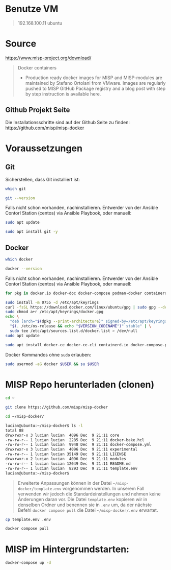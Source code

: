 # Benutze VM

> 192.168.100.11   ubuntu

# Source

https://www.misp-project.org/download/
> Docker containers
> 
  > - Production ready docker images for MISP and MISP-modules are maintained by Stefano Ortolani from VMware. Images are regularly pushed to MISP GitHub Package registry and a blog post with step by step instruction is available here.  
## Github Projekt Seite

Die Installationsschritte sind auf der Github Seite zu finden:  
https://github.com/misp/misp-docker

# Voraussetzungen

## Git

Sicherstellen, dass Git installiert ist:

```bash
which git
```
```bash
git --version
```

Falls nicht schon vorhanden, nachinstallieren. Entwerder von der Ansible Contorl Station (centos) via Ansible Playbook, oder manuell:

```bash
sudo apt update
```
```bash
sudo apt install git -y
```

## Docker

```bash
which docker
```
```bash
docker --version
```

Falls nicht schon vorhanden, nachinstallieren. Entwerder von der Ansible Contorl Station (centos) via Ansible Playbook, oder manuell:

```bash
for pkg in docker.io docker-doc docker-compose podman-docker containerd runc; do sudo apt remove $pkg; done
```

```bash
sudo install -m 0755 -d /etc/apt/keyrings
curl -fsSL https://download.docker.com/linux/ubuntu/gpg | sudo gpg --dearmor -o /etc/apt/keyrings/docker.gpg
sudo chmod a+r /etc/apt/keyrings/docker.gpg
echo \
  "deb [arch="$(dpkg --print-architecture)" signed-by=/etc/apt/keyrings/docker.gpg] https://download.docker.com/linux/ubuntu \
  "$(. /etc/os-release && echo "$VERSION_CODENAME")" stable" | \
  sudo tee /etc/apt/sources.list.d/docker.list > /dev/null
sudo apt update
```

```bash
sudo apt install docker-ce docker-ce-cli containerd.io docker-compose-plugin
```

Docker Kommandos ohne `sudo` erlauben:
```bash
sudo usermod -aG docker $USER && su $USER
```

# MISP Repo herunterladen (clonen)

```bash
cd ~
```
```bash
git clone https://github.com/misp/misp-docker
```
```bash
cd ~/misp-docker/
```
```bash
lucian@ubuntu:~/misp-docker$ ls -l
total 88
drwxrwxr-x 3 lucian lucian  4096 Dec  9 21:11 core
-rw-rw-r-- 1 lucian lucian  2285 Dec  9 21:11 docker-bake.hcl
-rw-rw-r-- 1 lucian lucian  9948 Dec  9 21:11 docker-compose.yml
drwxrwxr-x 3 lucian lucian  4096 Dec  9 21:11 experimental
-rw-rw-r-- 1 lucian lucian 35149 Dec  9 21:11 LICENSE
drwxrwxr-x 2 lucian lucian  4096 Dec  9 21:11 modules
-rw-rw-r-- 1 lucian lucian 12049 Dec  9 21:11 README.md
-rw-rw-r-- 1 lucian lucian  8293 Dec  9 21:11 template.env
lucian@ubuntu:~/misp-docker$
```
> Erweiterte Anpassungen können in der Datei `~/misp-docker/template.env` vorgenommen werden. In unserem Fall verwenden wir jedoch die Standardeinstellungen und nehmen keine Änderungen daran vor. Die Datei `template.env` kopieren wir in denselben Ordner und benennen sie in `.env` um, da der nächste Befehl `docker compose pull` die Datei `~/misp-docker/.env` erwartet.

```bash
cp template.env .env
```

```bash
docker compose pull
```

# MISP im Hintergrundstarten:

```bash
docker-compose up -d
```





